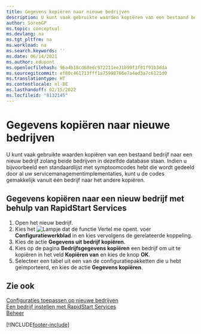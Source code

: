 ```yaml
---
title: Gegevens kopiëren naar nieuwe bedrijven
description: U kunt vaak gebruikte waarden kopiëren van een bestaand bedrijf naar een nieuw bedrijf zolang beide bedrijven in dezelfde database staan.
author: SorenGP
ms.topic: conceptual
ms.devlang: na
ms.tgt_pltfrm: na
ms.workload: na
ms.search.keywords: ''
ms.date: 06/14/2021
ms.author: edupont
ms.openlocfilehash: 96a4b18cd68edc972211ee31b99f3f01f91b3dda
ms.sourcegitcommit: ef80c461713fff1a75998766e7a4ed3a7c6121d0
ms.translationtype: HT
ms.contentlocale: nl-BE
ms.lasthandoff: 02/15/2022
ms.locfileid: "8132145"
---
```

# <a name="copy-data-to-new-companies"></a>Gegevens kopiëren naar nieuwe bedrijven
U kunt vaak gebruikte waarden kopiëren van een bestaand bedrijf naar een nieuw bedrijf zolang beide bedrijven in dezelfde database staan. Indien u bijvoorbeeld een standaardlijst met symptoomcodes hebt die wordt gedeeld door al uw servicemanagementimplementaties, kunt u de codes gemakkelijk vanuit één bedrijf naar het andere kopiëren.  

## <a name="to-copy-data-to-a-new-company-using-rapidstart-services"></a>Gegevens kopiëren naar een nieuw bedrijf met behulp van RapidStart Services  
1. Open het nieuw bedrijf.  
2. Kies het ![Lampje dat de functie Vertel me opent.](media/ui-search/search_small.png "Vertel me wat u wilt doen") voer **Configuratiewerkblad** in en kies vervolgens de gerelateerde koppeling.  
3. Kies de actie **Gegevens uit bedrijf kopiëren**.  
4. Kies op de pagina **Bedrijfsgegevens kopiëren** een bedrijf om uit te kopiëren in het veld **Kopiëren van** en kies de knop **OK**.  
5. Selecteer een tabel uit een van de configuratiepakketten die u hebt geïmporteerd, en kies de actie **Gegevens kopiëren**.

## <a name="see-also"></a>Zie ook
[Configuraties toepassen op nieuwe bedrijven](admin-apply-configuration-to-new-companies.md)  
[Een bedrijf instellen met RapidStart Services](admin-set-up-a-company-with-rapidstart.md)  
[Beheer](admin-setup-and-administration.md)


[!INCLUDE[footer-include](includes/footer-banner.md)]